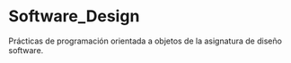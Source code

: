 # Software_Design

Prácticas de programación orientada a objetos de la asignatura de diseño software.
